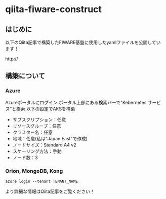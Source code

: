# qiita-fiware-construct

## はじめに

以下のQiita記事で構築したFIWARE基盤に使用したyamlファイルを公開しています！

http://

## 構築について

### Azure

Azureポータルにログイン
ポータル上部にある検索バーで"Kebernetes サービス"と検索
以下の設定でAKSを構築

* サブスクリプション：任意
* リソースグループ：任意
* クラスター名：任意
* 地域：任意(私は"Japan East"で作成)
* ノードサイズ：Standard A4 v2
* スケーリング方法：手動
* ノード数：3

### Orion, MongoDB, Kong

```
azure login --tenant TENANT_NAME
```

より詳細な情報はQiita記事をご覧ください！
